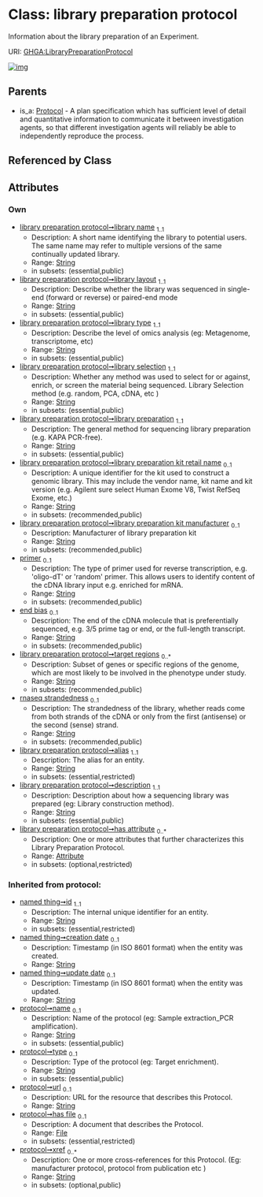 
# Class: library preparation protocol


Information about the library preparation of an Experiment.

URI: [GHGA:LibraryPreparationProtocol](https://w3id.org/GHGA/LibraryPreparationProtocol)


[![img](https://yuml.me/diagram/nofunky;dir:TB/class/[Protocol],[Attribute]<has%20attribute%200..*-++[LibraryPreparationProtocol&#124;library_name:string;library_layout:string;library_type:string;library_selection:string;library_preparation:string;library_preparation_kit_retail_name:string%20%3F;library_preparation_kit_manufacturer:string%20%3F;primer:string%20%3F;end_bias:string%20%3F;target_regions:string%20*;rnaseq_strandedness:string%20%3F;alias:string;description:string;name(i):string%20%3F;type(i):string%20%3F;url(i):string%20%3F;xref(i):string%20*;id(i):string;creation_date(i):string%20%3F;update_date(i):string%20%3F;schema_type(i):string%20%3F;schema_version(i):string%20%3F],[Protocol]^-[LibraryPreparationProtocol],[File],[Attribute])](https://yuml.me/diagram/nofunky;dir:TB/class/[Protocol],[Attribute]<has%20attribute%200..*-++[LibraryPreparationProtocol&#124;library_name:string;library_layout:string;library_type:string;library_selection:string;library_preparation:string;library_preparation_kit_retail_name:string%20%3F;library_preparation_kit_manufacturer:string%20%3F;primer:string%20%3F;end_bias:string%20%3F;target_regions:string%20*;rnaseq_strandedness:string%20%3F;alias:string;description:string;name(i):string%20%3F;type(i):string%20%3F;url(i):string%20%3F;xref(i):string%20*;id(i):string;creation_date(i):string%20%3F;update_date(i):string%20%3F;schema_type(i):string%20%3F;schema_version(i):string%20%3F],[Protocol]^-[LibraryPreparationProtocol],[File],[Attribute])

## Parents

 *  is_a: [Protocol](Protocol.md) - A plan specification which has sufficient level of detail and quantitative information to communicate it between investigation agents, so that different investigation agents will reliably be able to independently reproduce the process.

## Referenced by Class


## Attributes


### Own

 * [library preparation protocol➞library name](library_preparation_protocol_library_name.md)  <sub>1..1</sub>
     * Description: A short name identifying the library to potential users. The same name may refer to multiple versions of the same continually updated library.
     * Range: [String](types/String.md)
     * in subsets: (essential,public)
 * [library preparation protocol➞library layout](library_preparation_protocol_library_layout.md)  <sub>1..1</sub>
     * Description: Describe whether the library was sequenced in single-end (forward or reverse) or paired-end mode
     * Range: [String](types/String.md)
     * in subsets: (essential,public)
 * [library preparation protocol➞library type](library_preparation_protocol_library_type.md)  <sub>1..1</sub>
     * Description: Describe the level of omics analysis (eg: Metagenome, transcriptome, etc)
     * Range: [String](types/String.md)
     * in subsets: (essential,public)
 * [library preparation protocol➞library selection](library_preparation_protocol_library_selection.md)  <sub>1..1</sub>
     * Description: Whether any method was used to select for or against, enrich, or screen the material being sequenced. Library Selection method (e.g. random, PCA, cDNA, etc )
     * Range: [String](types/String.md)
     * in subsets: (essential,public)
 * [library preparation protocol➞library preparation](library_preparation_protocol_library_preparation.md)  <sub>1..1</sub>
     * Description: The general method for sequencing library preparation (e.g. KAPA PCR-free).
     * Range: [String](types/String.md)
     * in subsets: (essential,public)
 * [library preparation protocol➞library preparation kit retail name](library_preparation_protocol_library_preparation_kit_retail_name.md)  <sub>0..1</sub>
     * Description: A unique identifier for the kit used to construct a genomic library. This may include the vendor name, kit name and kit version  (e.g. Agilent sure select Human Exome V8, Twist RefSeq Exome, etc.)
     * Range: [String](types/String.md)
     * in subsets: (recommended,public)
 * [library preparation protocol➞library preparation kit manufacturer](library_preparation_protocol_library_preparation_kit_manufacturer.md)  <sub>0..1</sub>
     * Description: Manufacturer of library preparation kit
     * Range: [String](types/String.md)
     * in subsets: (recommended,public)
 * [primer](primer.md)  <sub>0..1</sub>
     * Description: The type of primer used for reverse transcription, e.g. 'oligo-dT' or 'random' primer. This allows users to identify content of the cDNA library input e.g. enriched for mRNA.
     * Range: [String](types/String.md)
     * in subsets: (recommended,public)
 * [end bias](end_bias.md)  <sub>0..1</sub>
     * Description: The end of the cDNA molecule that is preferentially sequenced, e.g. 3/5 prime tag or end, or the full-length transcript.
     * Range: [String](types/String.md)
     * in subsets: (recommended,public)
 * [library preparation protocol➞target regions](library_preparation_protocol_target_regions.md)  <sub>0..\*</sub>
     * Description: Subset of genes or specific regions of the genome, which are most likely to be involved in the phenotype under study.
     * Range: [String](types/String.md)
     * in subsets: (recommended,public)
 * [rnaseq strandedness](rnaseq_strandedness.md)  <sub>0..1</sub>
     * Description: The strandedness of the library, whether reads come from both strands of the cDNA or only from the first (antisense) or the second (sense) strand.
     * Range: [String](types/String.md)
     * in subsets: (recommended,public)
 * [library preparation protocol➞alias](library_preparation_protocol_alias.md)  <sub>1..1</sub>
     * Description: The alias for an entity.
     * Range: [String](types/String.md)
     * in subsets: (essential,restricted)
 * [library preparation protocol➞description](library_preparation_protocol_description.md)  <sub>1..1</sub>
     * Description: Description about how a sequencing library was prepared (eg: Library construction method).
     * Range: [String](types/String.md)
     * in subsets: (essential,public)
 * [library preparation protocol➞has attribute](library_preparation_protocol_has_attribute.md)  <sub>0..\*</sub>
     * Description: One or more attributes that further characterizes this Library Preparation Protocol.
     * Range: [Attribute](Attribute.md)
     * in subsets: (optional,restricted)

### Inherited from protocol:

 * [named thing➞id](named_thing_id.md)  <sub>1..1</sub>
     * Description: The internal unique identifier for an entity.
     * Range: [String](types/String.md)
     * in subsets: (essential,restricted)
 * [named thing➞creation date](named_thing_creation_date.md)  <sub>0..1</sub>
     * Description: Timestamp (in ISO 8601 format) when the entity was created.
     * Range: [String](types/String.md)
 * [named thing➞update date](named_thing_update_date.md)  <sub>0..1</sub>
     * Description: Timestamp (in ISO 8601 format) when the entity was updated.
     * Range: [String](types/String.md)
 * [protocol➞name](protocol_name.md)  <sub>0..1</sub>
     * Description: Name of the protocol (eg: Sample extraction_PCR amplification).
     * Range: [String](types/String.md)
     * in subsets: (essential,public)
 * [protocol➞type](protocol_type.md)  <sub>0..1</sub>
     * Description: Type of the protocol (eg: Target enrichment).
     * Range: [String](types/String.md)
     * in subsets: (essential,public)
 * [protocol➞url](protocol_url.md)  <sub>0..1</sub>
     * Description: URL for the resource that describes this Protocol.
     * Range: [String](types/String.md)
 * [protocol➞has file](protocol_has_file.md)  <sub>0..1</sub>
     * Description: A document that describes the Protocol.
     * Range: [File](File.md)
     * in subsets: (essential,restricted)
 * [protocol➞xref](protocol_xref.md)  <sub>0..\*</sub>
     * Description: One or more cross-references for this Protocol.  (Eg: manufacturer protocol, protocol from publication etc )
     * Range: [String](types/String.md)
     * in subsets: (optional,public)
